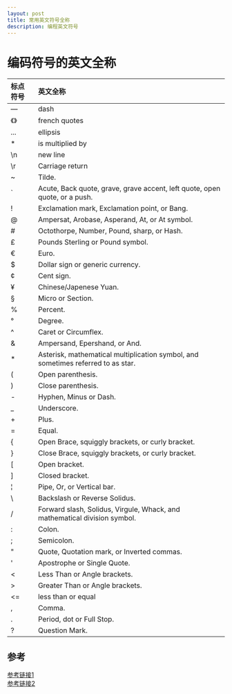 ```yaml
---
layout: post
title: 常用英文符号全称
description: 编程英文符号
---
```


# 编码符号的英文全称

|标点符号|英文全称|
|:-|:-|
|—       | dash |
|《》    | french quotes |
|...     | ellipsis |
|\*      | is multiplied by |
|\\n    | new line |
|\\r    | Carriage return|
| ~   | Tilde.|
| `   | Acute, Back quote, grave, grave accent, left quote, open quote, or a push.|
| !   | Exclamation mark, Exclamation point, or Bang.|
| @   | Ampersat, Arobase, Asperand, At, or At symbol.|
| #   | Octothorpe, Number, Pound, sharp, or Hash.|
| £   | Pounds Sterling or Pound symbol.|
| €   | Euro.|
| $   | Dollar sign or generic currency.|
| ¢   | Cent sign.|
| ¥   | Chinese/Japenese Yuan.|
| §   | Micro or Section.|
| %   | Percent.|
| °   | Degree.|
| ^   | Caret or Circumflex.|
| &   | Ampersand, Epershand, or And.|
| *   | Asterisk, mathematical multiplication symbol, and sometimes referred to as star.|
| (   | Open parenthesis.|
| )   | Close parenthesis.|
| -   | Hyphen, Minus or Dash.|
| _   | Underscore.|
| +   | Plus.|
| =   | Equal.|
| {   | Open Brace, squiggly brackets, or curly bracket.|
| }   | Close Brace, squiggly brackets, or curly bracket.|
| [   | Open bracket.|
| ]   | Closed bracket.|
| &brvbar;    | Pipe, Or, or Vertical bar.|
| \   | Backslash or Reverse Solidus.|
| /   | Forward slash, Solidus, Virgule, Whack, and mathematical division symbol.|
| :   | Colon.|
| ;   | Semicolon.|
| "   | Quote, Quotation mark, or Inverted commas.|
| '   | Apostrophe or Single Quote.|
| <   | Less Than or Angle brackets.|
| >   | Greater Than or Angle brackets.|
|<=   | less than or equal |
| ,   | Comma.|
| .   | Period, dot or Full Stop.|
| ?   | Question Mark.|


## 参考
<a href='https://www.computerhope.com/keys.htm'>参考链接1</a>   
<a href='https://www.computerhope.com/jargon/keyboard.htm'>参考链接2</a>
